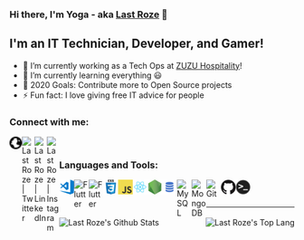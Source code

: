 ### Hi there, I'm Yoga - aka [Last Roze][website] 👋

## I'm an IT Technician, Developer, and Gamer!
- 🔭 I’m currently working as a Tech Ops at [ZUZU Hospitality][zuzu]!
- 🌱 I’m currently learning everything 😃
- 🥅 2020 Goals: Contribute more to Open Source projects
- ⚡ Fun fact: I love giving free IT advice for people

### Connect with me:

[<img align="left" alt="Last Roze" width="22px" src="https://raw.githubusercontent.com/iconic/open-iconic/master/svg/globe.svg" />][website]
[<img align="left" alt="Last Roze | Twitter" width="22px" src="https://cdn.jsdelivr.net/npm/simple-icons@v3/icons/twitter.svg" />][twitter]
[<img align="left" alt="Last Roze | LinkedIn" width="22px" src="https://cdn.jsdelivr.net/npm/simple-icons@v3/icons/linkedin.svg" />][linkedin]
[<img align="left" alt="Last Roze | Instagram" width="22px" src="https://cdn.jsdelivr.net/npm/simple-icons@v3/icons/instagram.svg" />][instagram]

<br />

### Languages and Tools:

<img align="left" alt="Visual Studio Code" width="26px" src="https://raw.githubusercontent.com/github/explore/80688e429a7d4ef2fca1e82350fe8e3517d3494d/topics/visual-studio-code/visual-studio-code.png" />
<img align="left" alt="Flutter" width="26px" src="https://prydansoftware.com/wp-content/themes/prydansoftware5/assets/images/hire-flutter-developer-at-prydan.png" />
<img align="left" alt="Flutter" width="26px" src="https://www.kindpng.com/picc/m/176-1766682_dart-programming-language-hd-png-download.png />
<img align="left" alt="HTML5" width="26px" src="https://raw.githubusercontent.com/github/explore/80688e429a7d4ef2fca1e82350fe8e3517d3494d/topics/html/html.png" />
<img align="left" alt="CSS3" width="26px" src="https://raw.githubusercontent.com/github/explore/80688e429a7d4ef2fca1e82350fe8e3517d3494d/topics/css/css.png" />
<img align="left" alt="JavaScript" width="26px" src="https://raw.githubusercontent.com/github/explore/80688e429a7d4ef2fca1e82350fe8e3517d3494d/topics/javascript/javascript.png" />
<img align="left" alt="React" width="26px" src="https://raw.githubusercontent.com/github/explore/80688e429a7d4ef2fca1e82350fe8e3517d3494d/topics/react/react.png" />
<img align="left" alt="Node.js" width="26px" src="https://raw.githubusercontent.com/github/explore/80688e429a7d4ef2fca1e82350fe8e3517d3494d/topics/nodejs/nodejs.png" />
<img align="left" alt="SQL" width="26px" src="https://raw.githubusercontent.com/github/explore/80688e429a7d4ef2fca1e82350fe8e3517d3494d/topics/sql/sql.png" />
<img align="left" alt="MySQL" width="26px" src="https://download.logo.wine/logo/MySQL/MySQL-Logo.wine.png" />
<img align="left" alt="MongoDB" width="26px" src="https://toppng.com/uploads/preview/mongo-db-design-mongodb-logo-mongodb-11562879783bwj2cknalk.png" />
<img align="left" alt="Git" width="26px" src="https://git-scm.com/images/logos/downloads/Git-Icon-1788C.png" />
<img align="left" alt="GitHub" width="26px" src="https://raw.githubusercontent.com/github/explore/78df643247d429f6cc873026c0622819ad797942/topics/github/github.png" />
<img align="left" alt="HTML5" width="26px" src="https://raw.githubusercontent.com/github/explore/80688e429a7d4ef2fca1e82350fe8e3517d3494d/topics/terminal/terminal.png" />

<br />
<br />

---

<img align="left" alt="Last Roze's Github Stats" src="https://github-readme-stats.codestackr.vercel.app/api?username=LastRoze&show_icons=true&hide_border=true&theme=dracula" /> <img align="right" alt="Last Roze's Top Lang" src="https://github-readme-stats.vercel.app/api/top-langs/?username=LastRoze" />

[website]: #
[twitter]: https://twitter.com/LastRoze
[instagram]: https://www.instagram.com/lastroze/
[linkedin]: https://www.linkedin.com/in/lastroze/
[zuzu]: https://zuzuhospitality.com/